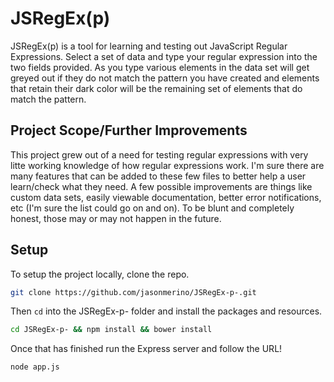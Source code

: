# JSRegEx(p)

JSRegEx(p) is a tool for learning and testing out JavaScript Regular Expressions. Select a set of data and type your regular expression into the two fields provided. As you type various elements in the data set will get greyed out if they do not match the pattern you have created and elements that retain their dark color will be the remaining set of elements that do match the pattern.

## Project Scope/Further Improvements

This project grew out of a need for testing regular expressions with very litte working knowledge of how regular expressions work. I'm sure there are many features that can be added to these few files to better help a user learn/check what they need. A few possible improvements are things like custom data sets, easily viewable documentation, better error notifications, etc (I'm sure the list could go on and on). To be blunt and completely honest, those may or may not happen in the future.

## Setup

To setup the project locally, clone the repo.

```bash
git clone https://github.com/jasonmerino/JSRegEx-p-.git
```

Then `cd` into the JSRegEx-p- folder and install the packages and resources.

```bash
cd JSRegEx-p- && npm install && bower install
```

Once that has finished run the Express server and follow the URL!

```bash
node app.js
```
